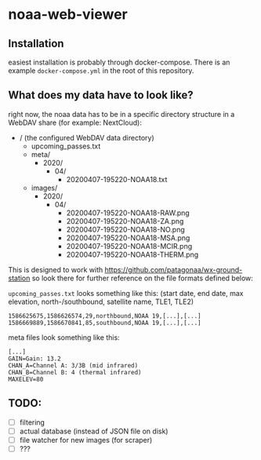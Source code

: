 # noaa-web-viewer

## Installation
easiest installation is probably through docker-compose. There is an example `docker-compose.yml` in the root of this repository.

## What does my data have to look like?
right now, the noaa data has to be in a specific directory structure in a WebDAV share (for example: NextCloud):

- / (the configured WebDAV data directory)
    - upcoming_passes.txt
    - meta/
        - 2020/
            - 04/
                - 20200407-195220-NOAA18.txt
    - images/
        - 2020/
            - 04/
                - 20200407-195220-NOAA18-RAW.png
                - 20200407-195220-NOAA18-ZA.png
                - 20200407-195220-NOAA18-NO.png
                - 20200407-195220-NOAA18-MSA.png
                - 20200407-195220-NOAA18-MCIR.png
                - 20200407-195220-NOAA18-THERM.png

This is designed to work with https://github.com/patagonaa/wx-ground-station so look there for further reference on the file formats defined below:

`upcoming_passes.txt` looks something like this:
(start date, end date, max elevation, north-/southbound, satellite name, TLE1, TLE2)
```
1586625675,1586626574,29,northbound,NOAA 19,[...],[...]
1586669889,1586670841,85,southbound,NOAA 19,[...],[...]
```

meta files look something like this:
```
[...]
GAIN=Gain: 13.2
CHAN_A=Channel A: 3/3B (mid infrared)
CHAN_B=Channel B: 4 (thermal infrared)
MAXELEV=80
```

## TODO:
- [ ] filtering
- [ ] actual database (instead of JSON file on disk)
- [ ] file watcher for new images (for scraper)
- [ ] ???